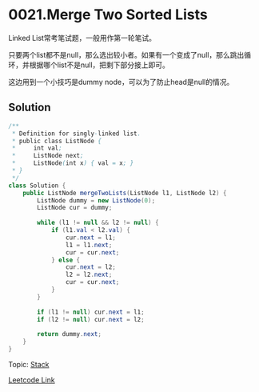 # 0021.Merge Two Sorted Lists

Linked List常考笔试题，一般用作第一轮笔试。

只要两个list都不是null，那么选出较小者。如果有一个变成了null，那么跳出循环，并根据哪个list不是null，把剩下部分接上即可。

这边用到一个小技巧是dummy node，可以为了防止head是null的情况。

## Solution
```Java
/**
 * Definition for singly-linked list.
 * public class ListNode {
 *     int val;
 *     ListNode next;
 *     ListNode(int x) { val = x; }
 * }
 */
class Solution {
    public ListNode mergeTwoLists(ListNode l1, ListNode l2) {
        ListNode dummy = new ListNode(0);
        ListNode cur = dummy;
        
        while (l1 != null && l2 != null) {
            if (l1.val < l2.val) {
                cur.next = l1;
                l1 = l1.next;
                cur = cur.next;
            } else {
                cur.next = l2;
                l2 = l2.next;
                cur = cur.next;
            }
        }
        
        if (l1 != null) cur.next = l1;
        if (l2 != null) cur.next = l2;
        
        return dummy.next;
    }
}
```

Topic: [Stack](../Stack)

[Leetcode Link](https://leetcode.com/problems/merge-two-sorted-lists/)
